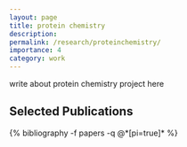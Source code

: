 ```yaml
---
layout: page
title: protein chemistry
description: 
permalink: /research/proteinchemistry/
importance: 4
category: work
---
```


write about protein chemistry project here

<div class="publications">
  <h2>Selected Publications</h2>
  {% bibliography -f papers -q @*[pi=true]* %}
</div>
